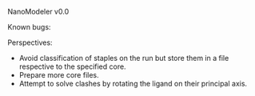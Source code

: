 NanoModeler v0.0

Known bugs:


Perspectives:
- Avoid classification of staples on the run but store them in a file respective to the specified core.
- Prepare more core files.
- Attempt to solve clashes by rotating the ligand on their principal axis.


